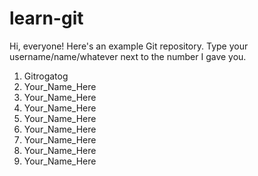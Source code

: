 # learn-git
Hi, everyone! Here's an example Git repository.
Type your username/name/whatever next to the number I gave you.
1. Gitrogatog
2. Your_Name_Here
3. Your_Name_Here
4. Your_Name_Here
5. Your_Name_Here
6. Your_Name_Here
7. Your_Name_Here
8. Your_Name_Here
9. Your_Name_Here
